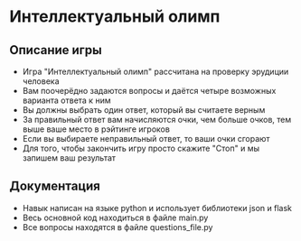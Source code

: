 # Интеллектуальный олимп

## Описание игры
- Игра "Интеллектуальный олимп" рассчитана на проверку эрудиции человека
- Вам поочерёдно задаются вопросы и даётся четыре возможных варианта ответа к ним
- Вы должны выбрать один ответ, который вы считаете верным
- За правильный ответ вам начисляются очки, чем больше очков, тем выше ваше место в рэйтинге игроков
- Если вы выбираете неправильный ответ, то ваши очки сгорают
- Для того, чтобы закончить игру просто скажите "Стоп" и мы запишем ваш результат

## Документация
- Навык написан на языке python и использует библиотеки json и flask
- Весь основной код находиться в файле main.py
- Все вопросы находятся в файле questions_file.py

